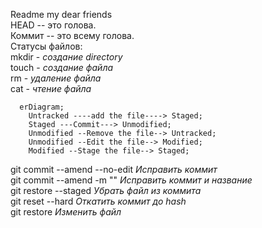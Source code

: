 Readme my dear friends  
HEAD -- это голова.  
Коммит -- это всему голова.  
Статусы файлов:  
mkdir - *создание directory*  
touch - *создание файла*  
rm - *удаление файла*  
cat - *чтение файла*  
```mermaid
  erDiagram;
    Untracked ----add the file----> Staged;
    Staged ---Commit---> Unmodified;
    Unmodified --Remove the file--> Untracked;
    Unmodified --Edit the file--> Modified;
    Modified --Stage the file--> Staged;
```
git commit --amend --no-edit *Исправить коммит*  
git commit --amend -m "" *Исправить коммит и название*  
git restore --staged <file> *Убрать файл из коммита*  
git reset --hard <commit hash> *Откатить коммит до hash*  
git restore <file> *Изменить файл*  

